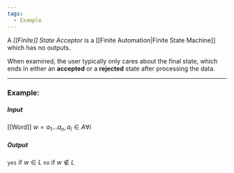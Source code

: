 ```yaml
---
tags:
  - Example
---
```

A _[[Finite]] State Acceptor_ is a [[Finite Automation|Finite State Machine]] which has no outputs.

When examined, the user typically only cares about the final state, which ends in either an **accepted** or a **rejected** state after processing the data.

---
### Example:
##### Input
[[Word]] $w = a_1...a_n, a_i \in A \forall i$

##### Output
`yes` if $w \in L$
`no` if $w \not\in L$

